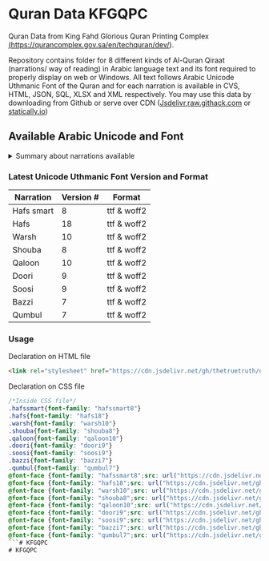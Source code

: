 # Quran Data KFGQPC

Quran Data from King Fahd Glorious Quran Printing Complex <a href="https://qurancomplex.gov.sa/en/techquran/dev/" rel="noopener" target="_blank" title="Source">(https://qurancomplex.gov.sa/en/techquran/dev/)</a>. 

Repository contains folder for 8 different kinds of Al-Quran Qiraat (narrations/ way of reading) in Arabic language text and its font required to properly display on web or Windows. All text follows Arabic Unicode Uthmanic Font of the Quran and for each narration is available in CVS, HTML, JSON, SQL, XLSX and XML respectively. You may use this data by downloading from Github or serve over CDN (<a href="https://www.jsdelivr.com/" rel="noopener" target="_blank" title="Jsdelivr website">Jsdelivr</a>,<a href="https://raw.githack.com/" rel="noopener" target="_blank" title="raw.githack.com website">raw.githack.com</a> or <a href="https://statically.io/" rel="noopener" target="_blank" title="statically.io website">statically.io</a>)

## Available Arabic Unicode and Font

<details>
<summary>Summary about narrations available</summary>

**Hafs Narration for smart devices** : It is used to display verses in Ottoman graphic on smart devices, and it is not intended to display the entire page of the Qur’an identical to the Qur’an of the Prophet’s city, but it is used to display the Qur’anic text at the level of verses only. Such as displaying the text of verses in the search results, displaying the text of the verses in the book of interpretation or other books.

**Hafs Narration** : It is a computer font dedicated to displaying the Qur’an text in conformity with the Ottoman graphic. It was built in accordance with the Unicode universal coding, which is a global system that enables data to travel across different systems and devices without any fear of distorting display.

**Warsh Narration** : It is the way of read by the people of the Maghreb, West and Central Africa, and Western Europe (France and Spain). It is fully described using the regular keyboard, without the need to include any symbols that do not comply with the Unicode standard system. The entire text of the Holy Qur’an according to the Ottoman drawing corresponding to the Qur’an of the Prophet’s city for the mentioned narration.

**Shouba Narration** : Shu'bah narration on the authority of Asim al-Kufi: It is one of the narrations that specialists benefit from in the recitation of students of knowledge and others.

**Qaloon Narration** : The narration of Qaloun on Nafeh al-Madani: It is the narration that the people of Libya, Tunisia and some regions read in Mauritania.

**Doori Narration** : Al-Douri's narration on the authority of Abu Amr Al-Basri: It is the narration that the people of Sudan and East Africa read.

**Soosi Narration** : The Reading of Al-Sousi on the authority of Abu Amr Al-Basri: It is one of the narrations from which the specialists in recitation benefit from students of knowledge and others.


**Bazzi Narration** : The narration of Al-Bazzi on the authority of Abu Amr Al-Basri: It is one of the narrations from which the specialists in recitation benefit from students of knowledge and others.

**Qumbul Narration** : The narration of Qumbul on the authority of Abu Amr Al-Basri: It is one of the narrations from which the specialists in recitation benefit from students of knowledge and others.

</details>

### Latest Unicode Uthmanic Font Version and Format

| Narration | Version # | Format |
| --- | --- | --- |
| Hafs smart | 8 | ttf & woff2 |
| Hafs | 18 | ttf & woff2 |
| Warsh | 10 | ttf & woff2 |
| Shouba | 8 | ttf & woff2 |
| Qaloon | 10 | ttf & woff2 |
| Doori | 9 | ttf & woff2 |
| Soosi | 9 | ttf & woff2 |
| Bazzi | 7 | ttf & woff2 |
| Qumbul | 7 | ttf & woff2 |

### Usage 

Declaration on HTML file

```html
<link rel="stylesheet" href="https://cdn.jsdelivr.net/gh/thetruetruth/quran-data-kfgqpc@main/css/kfgqpc.font.css" />
```

Declaration on CSS file

```css
/*Inside CSS file*/
.hafssmart{font-family: "hafssmart8"}
.hafs{font-family: "hafs18"}
.warsh{font-family: "warsh10"}
.shouba{font-family: "shouba8"}
.qaloon{font-family: "qaloon10"}
.doori{font-family: "doori9"}
.soosi{font-family: "soosi9"}
.bazzi{font-family: "bazzi7"}
.qumbul{font-family: "qumbul7"}
@font-face {font-family: "hafssmart8";src: url("https://cdn.jsdelivr.net/gh/thetruetruth/quran-data-kfgqpc@main/hafs-smart/font/hafssmart.8.woff2") format("woff2"),url("https://cdn.jsdelivr.net/gh/thetruetruth/quran-data-kfgqpc@main/hafs-smart/font/hafssmart.8.ttf") format("truetype");}
@font-face {font-family: "hafs18";src: url("https://cdn.jsdelivr.net/gh/thetruetruth/quran-data-kfgqpc@main/hafs/font/hafs.18.woff2") format("woff2"),url("https://cdn.jsdelivr.net/gh/thetruetruth/quran-data-kfgqpc@main/hafs/font/hafs.18.ttf") format("truetype");}
@font-face {font-family: "warsh10";src: url("https://cdn.jsdelivr.net/gh/thetruetruth/quran-data-kfgqpc@main/warsh/font/warsh.10.woff2") format("woff2"),url("https://cdn.jsdelivr.net/gh/thetruetruth/quran-data-kfgqpc@main/warsh/font/warsh.10.ttf") format("truetype");}
@font-face {font-family: "shouba8";src: url("https://cdn.jsdelivr.net/gh/thetruetruth/quran-data-kfgqpc@main/shouba/font/shouba.8.woff2") format("woff2"),url("https://cdn.jsdelivr.net/gh/thetruetruth/quran-data-kfgqpc@main/shouba/font/shouba.8.ttf") format("truetype");}
@font-face {font-family: "qaloon10";src: url("https://cdn.jsdelivr.net/gh/thetruetruth/quran-data-kfgqpc@main/qaloon/font/qaloon.10.woff2") format("woff2"),url("https://cdn.jsdelivr.net/gh/thetruetruth/quran-data-kfgqpc@main/qaloon/font/qaloon.10.ttf") format("truetype");}
@font-face {font-family: "doori9";src: url("https://cdn.jsdelivr.net/gh/thetruetruth/quran-data-kfgqpc@main/doori/font/doori.9.woff2") format("woff2"),url("https://cdn.jsdelivr.net/gh/thetruetruth/quran-data-kfgqpc@main/doori/font/doori.9.ttf") format("truetype");}
@font-face {font-family: "soosi9";src: url("https://cdn.jsdelivr.net/gh/thetruetruth/quran-data-kfgqpc@main/soosi/font/soosi.9.woff2") format("woff2"),url("https://cdn.jsdelivr.net/gh/thetruetruth/quran-data-kfgqpc@main/soosi/font/soosi.9.ttf") format("truetype");}
@font-face {font-family: "bazzi7";src: url("https://cdn.jsdelivr.net/gh/thetruetruth/quran-data-kfgqpc@main/bazzi/font/bazzi.7.woff2") format("woff2"),url("https://cdn.jsdelivr.net/gh/thetruetruth/quran-data-kfgqpc@main/bazzi/font/bazzi.7.ttf") format("truetype");}
@font-face {font-family: "qumbul7";src: url("https://cdn.jsdelivr.net/gh/thetruetruth/quran-data-kfgqpc@main/qumbul/font/qumbul.7.woff2") format("woff2"),url("https://cdn.jsdelivr.net/gh/thetruetruth/quran-data-kfgqpc@main/qumbul/font/qumbul.7.ttf") format("truetype");}
```# KFGQPC
# KFGQPC
